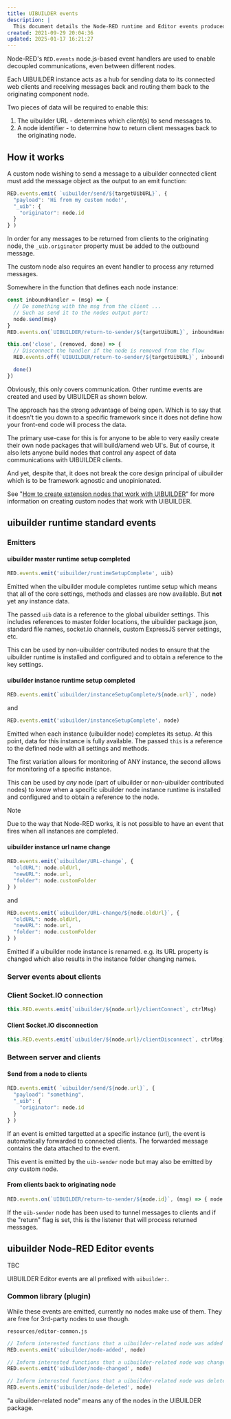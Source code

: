 ```yaml
---
title: UIBUILDER events
description: |
  This document details the Node-RED runtime and Editor events produced and consumed by UIBUILDER.
created: 2021-09-29 20:04:36
updated: 2025-01-17 16:21:27
---
```


Node-RED's `RED.events` node.js-based event handlers are used to enable decoupled communications, even between different nodes.

Each UIBUILDER instance acts as a hub for sending data to its connected web clients and receiving messages back and routing them back to the originating component node.

Two pieces of data will be required to enable this:

1. The uibuilder URL - determines which client(s) to send messages to.
2. A node identifier - to determine how to return client messages back to the originating node.

## How it works

A custom node wishing to send a message to a uibuilder connected client must add the message object as the output to an emit function:

```js
RED.events.emit( `uibuilder/send/${targetUibURL}`, {
  "payload": 'Hi from my custom node!',
  "_uib": {
    "originator": node.id
  }
} )
```

In order for any messages to be returned from clients to the originating node, the `_uib.originator` property must be added to the outbound message.

The custom node also requires an event handler to process any returned messages.

Somewhere in the function that defines each node instance:

```js
const inboundHandler = (msg) => {
  // Do something with the msg from the client ...
  // Such as send it to the nodes output port:
  node.send(msg)
}
RED.events.on(`UIBUILDER/return-to-sender/${targetUibURL}`, inboundHandler)

this.on('close', (removed, done) => {
  // Disconnect the handler if the node is removed from the flow
  RED.events.off(`UIBUILDER/return-to-sender/${targetUibURL}`, inboundHandler)

  done()
})
```

Obviously, this only covers communication. Other runtime events are created and used by UIBUILDER as shown below.

The approach has the strong advantage of being open. Which is to say that it doesn't tie you down to a specific framework since it does not define how your front-end code will process the data.

The primary use-case for this is for anyone to be able to very easily create their own node packages that will build/amend web UI's. But of course, it also lets anyone build nodes that control any aspect of data communications with UIBUILDER clients.

And yet, despite that, it does not break the core design principal of uibuilder which is to be framework agnostic and unopinionated.

See "[How to create extension nodes that work with UIBUILDER](dev/3rd-party-extensions.md)" for more information on creating custom nodes that work with UIBUILDER.

## uibuilder runtime standard events

### Emitters

#### uibuilder master runtime setup completed
  
  ```js
  RED.events.emit('uibuilder/runtimeSetupComplete', uib)
  ```
  
  Emitted when the uibuilder module completes runtime setup which means that all of the core settings, methods and classes are now available. But **not** yet any instance data.

  The passed `uib` data is a reference to the global uibuilder settings. This includes references to master folder locations, the uibuilder package.json, standard file names, socket.io channels, custom ExpressJS server settings, etc.

  This can be used by non-uibuilder contributed nodes to ensure that the uibuilder runtime is installed and configured and to obtain a reference to the key settings.
  

#### uibuilder instance runtime setup completed
  
  ```js
  RED.events.emit(`uibuilder/instanceSetupComplete/${node.url}`, node)
  ```
  
  and
  
  ```js
  RED.events.emit('uibuilder/instanceSetupComplete', node)
  ```
  
  Emitted when each instance (uibuilder node) completes its setup. At this point, data for this instance is fully available. The passed `this` is a reference to the defined node with all settings and methods.

  The first variation allows for monitoring of ANY instance, the second allows for monitoring of a specific instance.

  This can be used by _any_ node (part of uibuilder or non-uibuilder contributed nodes) to know when a specific uibuilder node instance runtime is installed and configured and to obtain a reference to the node.

  > [!NOTE]
  > Due to the way that Node-RED works, it is not possible to have an event that fires when all instances are completed.


#### uibuilder instance url name change

  ```js
  RED.events.emit(`uibuilder/URL-change`, { 
    "oldURL": node.oldUrl,
    "newURL": node.url,
    "folder": node.customFolder
  } )
  ```
  
  and
  
  ```js
  RED.events.emit(`uibuilder/URL-change/${node.oldUrl}`, {
    "oldURL": node.oldUrl,
    "newURL": node.url,
    "folder": node.customFolder
  } )
  ```
  
  Emitted if a uibuilder node instance is renamed. e.g. its URL property is changed which also results in the instance folder changing names.

### Server events about clients

### Client Socket.IO connection

```js
this.RED.events.emit(`uibuilder/${node.url}/clientConnect`, ctrlMsg)
```

#### Client Socket.IO disconnection

```js
this.RED.events.emit(`uibuilder/${node.url}/clientDisconnect`, ctrlMsg)
```

### Between server and clients

#### Send from a node to clients
  
  ```js
  RED.events.emit( `uibuilder/send/${node.url}`, { 
    "payload": "something",
    "_uib": {
      "originator": node.id
    }
  } )
  ```

  If an event is emitted targetted at a specific instance (url), the event is automatically forwarded to connected clients. The forwarded message contains the data attached to the event.

  This event is emitted by the `uib-sender` node but may also be emitted by _any_ custom node.

#### From clients back to originating node
  
  ```js
  RED.events.on(`UIBUILDER/return-to-sender/${node.id}`, (msg) => { node.send(msg) })
  ```
  
  If the `uib-sender` node has been used to tunnel messages to clients and if the "return" flag is set, this is the listener that will process returned messages.

## uibuilder Node-RED Editor events

TBC

UIBUILDER Editor events are all prefixed with `uibuilder:`.

### Common library (plugin)

While these events are emitted, currently no nodes make use of them. They are free for 3rd-party nodes to use though.

`resources/editor-common.js`

```js
// Inform interested functions that a uibuilder-related node was added (and why)
RED.events.emit('uibuilder/node-added', node)
```

```js
// Inform interested functions that a uibuilder-related node was changed
RED.events.emit('uibuilder/node-changed', node)
```

```js
// Inform interested functions that a uibuilder-related node was deleted
RED.events.emit('uibuilder/node-deleted', node)
```

"a uibuilder-related node" means any of the nodes in the UIBUILDER package.

